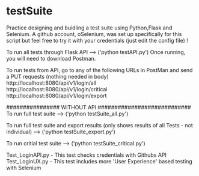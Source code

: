 # testSuite

Practice designing and buidling a test suite using Python,Flask and Selenium. A github account, oSelenium, was set up specifically for this script but feel free to try it with your credentials (just edit the config file) !


To run all tests through Flask API --> ('python testAPI.py')
Once running, you will need to download Postman.

To run tests from API, go to any of the following URLs in PostMan and send a PUT requests (nothing needed in body)
http://localhost:8080/api/v1/login/all
http://localhost:8080/api/v1/login/critical
http://localhost:8080/api/v1/login/export




################ WITHOUT API ############################
To run full test suite  --> ('python testSuite_all.py')

To run full test suite and export results (only shows results of all Tests - not individual) --> ('python testSuite_export.py')

To run critial test suite --> ('python testSuite_critical.py')


Test_LoginAPI.py - This test checks credentials with Githubs API
Test_LoginUX.py - This test includes more 'User Experience' based testing with Selenium
